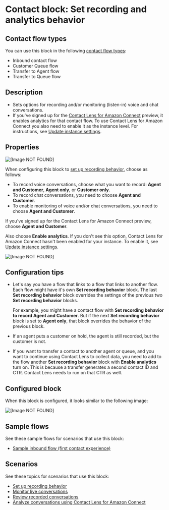 # Contact block: Set recording and analytics behavior<a name="set-recording-behavior"></a>

## Contact flow types<a name="set-recording-behavior-types"></a>

You can use this block in the following [contact flow types](create-contact-flow.md#contact-flow-types):
+ Inbound contact flow
+ Customer Queue flow
+ Transfer to Agent flow
+ Transfer to Queue flow

## Description<a name="set-recording-behavior-description"></a>
+ Sets options for recording and/or monitoring \(listen\-in\) voice and chat conversations\.
+ If you've signed up for the [Contact Lens for Amazon Connect](enable-analytics.md) preview, it enables analytics for that contact flow\. To use Contact Lens for Amazon Connect you also need to enable it as the instance level\. For instructions, see [Update instance settings](update-instance-settings.md)\.

## Properties<a name="set-recording-behavior-properties"></a>

![\[Image NOT FOUND\]](http://docs.aws.amazon.com/connect/latest/adminguide/images/set-recording-and-analytics-behavior.png)

When configuring this block to [set up recording behavior](set-up-recordings.md), choose as follows:
+ To record voice conversations, choose what you want to record: **Agent and Customer**, **Agent only**, or **Customer only**\.
+ To record chat conversations, you need to choose **Agent and Customer**\.
+ To enable monitoring of voice and/or chat conversations, you need to choose **Agent and Customer**\.

If you've signed up for the Contact Lens for Amazon Connect preview, choose **Agent and Customer**\.

Also choose **Enable analytics**\. If you don't see this option, Contact Lens for Amazon Connect hasn't been enabled for your instance\. To enable it, see [Update instance settings](update-instance-settings.md)\.

![\[Image NOT FOUND\]](http://docs.aws.amazon.com/connect/latest/adminguide/images/set-recording-and-analytics-behavior2.png)

## Configuration tips<a name="set-recording-behavior-tips"></a>
+ Let's say you have a flow that links to a flow that links to another flow\. Each flow might have it's own **Set recording behavior** block\. The last **Set recording behavior** block overrides the settings of the previous two **Set recording behavior** blocks\. 

  For example, you might have a contact flow with **Set recording behavior to record Agent and Customer**\. But if the next **Set recording behavior** block is set to **Agent only**, that block overrides the behavior of the previous block\. 
+ If an agent puts a customer on hold, the agent is still recorded, but the customer is not\.
+ If you want to transfer a contact to another agent or queue, and you want to continue using Contact Lens to collect data, you need to add to the flow another **Set recording behavior** block with **Enable analytics** turn on\. This is because a transfer generates a second contact ID and CTR\. Contact Lens needs to run on that CTR as well\.

## Configured block<a name="set-recording-behavior-configured"></a>

When this block is configured, it looks similar to the following image:

![\[Image NOT FOUND\]](http://docs.aws.amazon.com/connect/latest/adminguide/images/set-recording-and-analytics-behavior-configured.png)

## Sample flows<a name="set-recording-behavior-samples"></a>

See these sample flows for scenarios that use this block:
+ [Sample inbound flow \(first contact experience\)](sample-inbound-flow.md)

## Scenarios<a name="set-recording-behavior-scenarios"></a>

See these topics for scenarios that use this block:
+ [Set up recording behavior](set-up-recordings.md)
+ [Monitor live conversations](monitor-conversations.md)
+ [Review recorded conversations](review-recorded-conversations.md)
+ [Analyze conversations using Contact Lens for Amazon Connect](analyze-conversations.md)